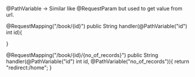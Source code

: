 @PathVariable -> Similar like @RequestParam but used to get value from url.


@RequestMapping("/book/{id}")
public String handler(@PathVariable("id") int id){

}


@RequestMapping("/book/{id}/{no_of_records}")
public String handler(@PathVariable("id") int id, @PathVariable("no_of_records")){
    return "redirect:/home";
}